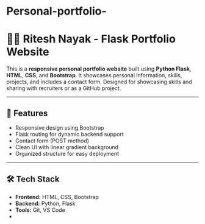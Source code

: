 # Personal-portfolio-
# 🧑‍💻 Ritesh Nayak - Flask Portfolio Website

This is a **responsive personal portfolio website** built using **Python Flask**, **HTML**, **CSS**, and **Bootstrap**. It showcases personal information, skills, projects, and includes a contact form. Designed for showcasing skills and sharing with recruiters or as a GitHub project.

---

## 🚀 Features

- Responsive design using Bootstrap
- Flask routing for dynamic backend support
- Contact form (POST method)
- Clean UI with linear gradient background
- Organized structure for easy deployment

---

## 🛠️ Tech Stack

- **Frontend:** HTML, CSS, Bootstrap
- **Backend:** Python, Flask
- **Tools:** Git, VS Code
- 
